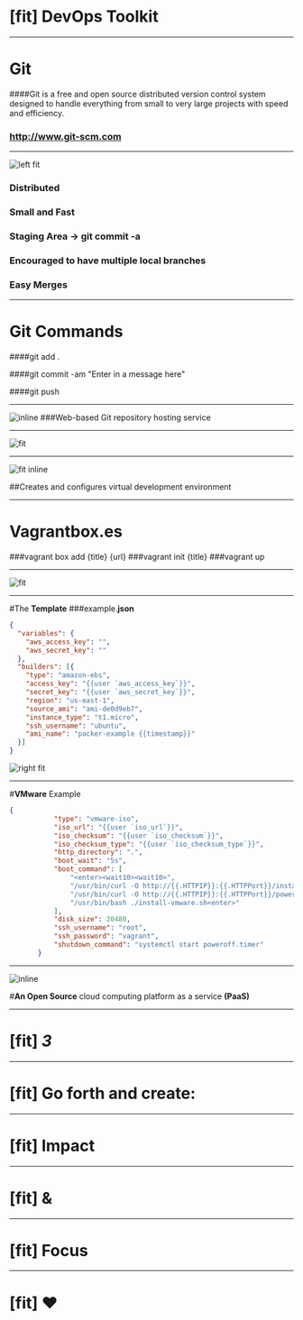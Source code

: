 
# [fit] DevOps Toolkit

---

# **Git**
####Git is a free and open source distributed version control system designed to handle everything from small to very large projects with speed and efficiency.

### http://www.git-scm.com

---

![left fit](http://www.git-scm.com/images/assurance@2x.png)

### Distributed
### Small and Fast
### Staging Area -> **git commit -a**
### Encouraged to have multiple local branches
### Easy Merges

---

# **Git Commands**

####git add .

####git commit -am "Enter in a message here"

####git push

---

![inline](https://www.prestashop.com/blog/en/files/2014/06/github-logo.png)
###Web-based Git repository hosting service

---

![fit](https://www.seedprod.com/wp-content/uploads/2015/05/Github-Search-Box-404-Page-Screenshot-Tiny-800x456.png)

---

![fit inline](http://tzookb.com/wp-content/uploads/2015/01/vagrant.png)

##Creates and configures virtual development environment

---

# **Vagrantbox.es**

###vagrant box add {title} {url}
###vagrant init {title}
###vagrant up

---

![fit](http://kappataumu.com/uploads/packer_splash.jpg)

---

#The **Template**
###example.**json**

````json
{
  "variables": {
    "aws_access_key": "",
    "aws_secret_key": ""
  },
  "builders": [{
    "type": "amazon-ebs",
    "access_key": "{{user `aws_access_key`}}",
    "secret_key": "{{user `aws_secret_key`}}",
    "region": "us-east-1",
    "source_ami": "ami-de0d9eb7",
    "instance_type": "t1.micro",
    "ssh_username": "ubuntu",
    "ami_name": "packer-example {{timestamp}}"
  }]
}
````

![right fit](https://packer.io/assets/images/screenshots/works_with-a1a499d3.png)

---

#**VMware** Example
```json
{
           "type": "vmware-iso",
           "iso_url": "{{user `iso_url`}}",
           "iso_checksum": "{{user `iso_checksum`}}",
           "iso_checksum_type": "{{user `iso_checksum_type`}}",
           "http_directory": ".",
           "boot_wait": "5s",
           "boot_command": [
               "<enter><wait10><wait10>",
               "/usr/bin/curl -O http://{{.HTTPIP}}:{{.HTTPPort}}/install-vmware.sh<enter><wait5>",
               "/usr/bin/curl -O http://{{.HTTPIP}}:{{.HTTPPort}}/poweroff.timer<enter><wait5>",
               "/usr/bin/bash ./install-vmware.sh<enter>"
           ],
           "disk_size": 20480,
           "ssh_username": "root",
           "ssh_password": "vagrant",
           "shutdown_command": "systemctl start poweroff.timer"
       }
```

---

![inline](https://www.cloudfoundry.org/wp-content/uploads/2015/06/Logo_CloudFoundry_Horizontal_HighRes1.png)

#**An Open Source** cloud computing platform as a service **(PaaS)**

---

# [fit] **_3_**

---

# [fit] Go forth and create:

---

# [fit] Impact

---

# [fit] &

---

# [fit] Focus

---

# [fit] :heart:
